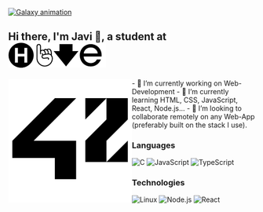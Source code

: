 [![Galaxy animation](https://github.com/lifeBalance/lifeBalance/blob/main/universe.gif)](https://www.linkedin.com/)
<!-- update with my linkedin account once created -->

## Hi there, I'm Javi 👋, a student at [![hive](https://github.com/lifeBalance/lifeBalance/blob/main/hive.png)](https://www.hive.fi/en/)

<img align="left" width="50%" height="50%" src="https://github.com/lifeBalance/lifeBalance/blob/main/42_Logo.svg.png">
- 🔭 I’m currently working on Web-Development
- 🌱 I’m currently learning HTML, CSS, JavaScript, React, Node.js...
- 👯 I’m looking to collaborate remotely on any Web-App (preferably built on the stack I use).

### Languages

![C](https://img.shields.io/badge/-C-000?&logo=C)
![JavaScript](https://img.shields.io/badge/-JavaScript-000?&logo=JavaScript)
![TypeScript](https://img.shields.io/badge/-TypeScript-000?&logo=TypeScript)

### Technologies

![Linux](https://img.shields.io/badge/-Linux-000?&logo=Linux)
![Node.js](https://img.shields.io/badge/-Node.js-000?&logo=node.js)
![React](https://img.shields.io/badge/-React-000?&logo=React)

<!--
**lifeBalance/lifeBalance** is a ✨ _special_ ✨ repository because its `README.md` (this file) appears on your GitHub profile.

Here are some ideas to get you started:

- 🤔 I’m looking for help with ...
- 💬 Ask me about ...
- 📫 How to reach me: ...
- 😄 Pronouns: ...
- ⚡ Fun fact: ...
-->
